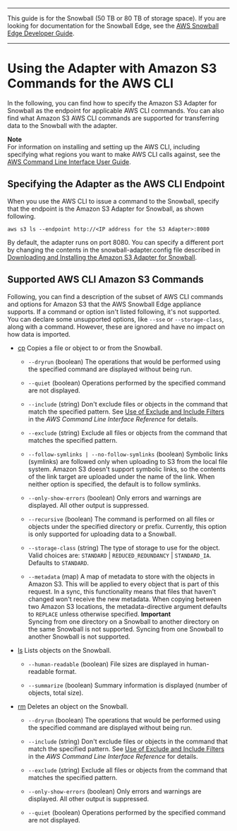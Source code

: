 --------

This guide is for the Snowball \(50 TB or 80 TB of storage space\)\. If you are looking for documentation for the Snowball Edge, see the [AWS Snowball Edge Developer Guide](http://docs.aws.amazon.com/snowball/latest/developer-guide/whatisedge.html)\.

--------

# Using the Adapter with Amazon S3 Commands for the AWS CLI<a name="using-adapter-cli"></a>

In the following, you can find how to specify the Amazon S3 Adapter for Snowball as the endpoint for applicable AWS CLI commands\. You can also find what Amazon S3 AWS CLI commands are supported for transferring data to the Snowball with the adapter\.

**Note**  
For information on installing and setting up the AWS CLI, including specifying what regions you want to make AWS CLI calls against, see the [AWS Command Line Interface User Guide](http://docs.aws.amazon.com/cli/latest/userguide/)\.

## Specifying the Adapter as the AWS CLI Endpoint<a name="using-adapter-cli-endpoint"></a>

When you use the AWS CLI to issue a command to the Snowball, specify that the endpoint is the Amazon S3 Adapter for Snowball, as shown following\.

```
aws s3 ls --endpoint http://<IP address for the S3 Adapter>:8080
```

By default, the adapter runs on port 8080\. You can specify a different port by changing the contents in the snowball\-adapter\.config file described in [Downloading and Installing the Amazon S3 Adapter for Snowball](snowball-transfer-adapter.md#adapter-install)\.

## Supported AWS CLI Amazon S3 Commands<a name="using-adapter-cli-commands"></a>

Following, you can find a description of the subset of AWS CLI commands and options for Amazon S3 that the AWS Snowball Edge appliance supports\. If a command or option isn't listed following, it's not supported\. You can declare some unsupported options, like `--sse` or `--storage-class`, along with a command\. However, these are ignored and have no impact on how data is imported\.

+ [cp](http://docs.aws.amazon.com/cli/latest/reference/s3/cp.html) Copies a file or object to or from the Snowball\.

  + `--dryrun` \(boolean\) The operations that would be performed using the specified command are displayed without being run\.

  + `--quiet` \(boolean\) Operations performed by the specified command are not displayed\.

  + `--include` \(string\) Don't exclude files or objects in the command that match the specified pattern\. See [Use of Exclude and Include Filters](http://docs.aws.amazon.com/cli/latest/reference/s3/index.html#use-of-exclude-and-include-filters) in the *AWS Command Line Interface Reference* for details\.

  + `--exclude` \(string\) Exclude all files or objects from the command that matches the specified pattern\.

  + `--follow-symlinks | --no-follow-symlinks` \(boolean\) Symbolic links \(symlinks\) are followed only when uploading to S3 from the local file system\. Amazon S3 doesn't support symbolic links, so the contents of the link target are uploaded under the name of the link\. When neither option is specified, the default is to follow symlinks\.

  + `--only-show-errors` \(boolean\) Only errors and warnings are displayed\. All other output is suppressed\.

  + `--recursive` \(boolean\) The command is performed on all files or objects under the specified directory or prefix\. Currently, this option is only supported for uploading data to a Snowball\.

  + `--storage-class` \(string\) The type of storage to use for the object\. Valid choices are: `STANDARD` | `REDUCED_REDUNDANCY` | `STANDARD_IA`\. Defaults to `STANDARD`\.

  + `--metadata` \(map\) A map of metadata to store with the objects in Amazon S3\. This will be applied to every object that is part of this request\. In a sync, this functionality means that files that haven't changed won't receive the new metadata\. When copying between two Amazon S3 locations, the metadata\-directive argument defaults to `REPLACE` unless otherwise specified\.
**Important**  
Syncing from one directory on a Snowball to another directory on the same Snowball is not supported\. Syncing from one Snowball to another Snowball is not supported\.

+ [ls](http://docs.aws.amazon.com/cli/latest/reference/s3/ls.html) Lists objects on the Snowball\.

  + `--human-readable` \(boolean\) File sizes are displayed in human\-readable format\.

  + `--summarize` \(boolean\) Summary information is displayed \(number of objects, total size\)\.

+ [rm](http://docs.aws.amazon.com/cli/latest/reference/s3/rm.html) Deletes an object on the Snowball\.

  + `--dryrun` \(boolean\) The operations that would be performed using the specified command are displayed without being run\.

  + `--include` \(string\) Don't exclude files or objects in the command that match the specified pattern\. See [Use of Exclude and Include Filters](http://docs.aws.amazon.com/cli/latest/reference/s3/index.html#use-of-exclude-and-include-filters) in the *AWS Command Line Interface Reference* for details\.

  + `--exclude` \(string\) Exclude all files or objects from the command that matches the specified pattern\.

  + `--only-show-errors` \(boolean\) Only errors and warnings are displayed\. All other output is suppressed\.

  + `--quiet` \(boolean\) Operations performed by the specified command are not displayed\.